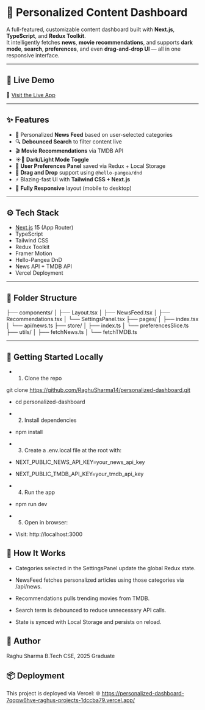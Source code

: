 # 🧠 Personalized Content Dashboard

A full-featured, customizable content dashboard built with **Next.js**, **TypeScript**, and **Redux Toolkit**.  
It intelligently fetches **news**, **movie recommendations**, and supports **dark mode**, **search**, **preferences**, and even **drag-and-drop UI** — all in one responsive interface.

---

## 🔗 Live Demo

🚀 [Visit the Live App](https://personalized-dashboard-7qqqw6hve-raghus-projects-1dccba79.vercel.app/)  

---

## ✨ Features

- 🔄 Personalized **News Feed** based on user-selected categories
- 🔍 **Debounced Search** to filter content live
- 🎬 **Movie Recommendations** via TMDB API
- ☀️🌙 **Dark/Light Mode Toggle**
- 🧠 **User Preferences Panel** saved via Redux + Local Storage
- 🧩 **Drag and Drop** support using `@hello-pangea/dnd`
- ⚡ Blazing-fast UI with **Tailwind CSS + Next.js**
- 📱 **Fully Responsive** layout (mobile to desktop)

---

## ⚙️ Tech Stack

- [Next.js](https://nextjs.org/) 15 (App Router)
- TypeScript
- Tailwind CSS
- Redux Toolkit
- Framer Motion
- Hello-Pangea DnD
- News API + TMDB API
- Vercel Deployment

---

## 🧩 Folder Structure


├── components/
│   ├── Layout.tsx
│   ├── NewsFeed.tsx
│   ├── Recommendations.tsx
│   └── SettingsPanel.tsx
├── pages/
│   ├── index.tsx
│   └── api/news.ts
├── store/
│   ├── index.ts
│   └── preferencesSlice.ts
├── utils/
│   ├── fetchNews.ts
│   └── fetchTMDB.ts




---

## 🧪 Getting Started Locally

- 1. Clone the repo  
   
git clone https://github.com/RaghuSharma14/personalized-dashboard.git
- cd personalized-dashboard

- 2. Install dependencies
- npm install

- 3. Create a .env.local file at the root with:

- NEXT_PUBLIC_NEWS_API_KEY=your_news_api_key
- NEXT_PUBLIC_TMDB_API_KEY=your_tmdb_api_key

- 4. Run the app
- npm run dev

- 5. Open in browser:
- Visit: http://localhost:3000


## 🧠 How It Works

- Categories selected in the SettingsPanel update the global Redux state.

- NewsFeed fetches personalized articles using those categories via /api/news.

- Recommendations pulls trending movies from TMDB.

- Search term is debounced to reduce unnecessary API calls.

- State is synced with Local Storage and persists on reload.

## 🧑 Author

Raghu Sharma
B.Tech CSE, 2025 Graduate


## 📦 Deployment

This project is deployed via Vercel:
🌐 https://personalized-dashboard-7qqqw6hve-raghus-projects-1dccba79.vercel.app/










